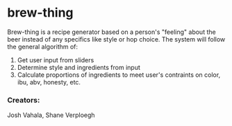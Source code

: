 # brew-thing

Brew-thing is a recipe generator based on a person's "feeling" about the beer instead of any specifics like style or hop choice. The system will follow the general algorithm of: 

1. Get user input from sliders 
2. Determine style and ingredients from input
3. Calculate proportions of ingredients to meet user's contraints on color, ibu, abv, honesty, etc. 

### Creators: 
Josh Vahala, Shane Verploegh
